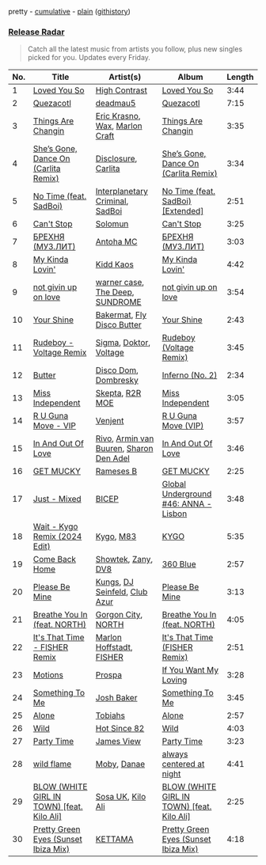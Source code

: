 pretty - [cumulative](/playlists/cumulative/Release%20Radar.md) - [plain](/playlists/plain/37i9dQZEVXbsudmxBFKW7G) ([githistory](https://github.githistory.xyz/vitokorn/spotify-playlist-archive/blob/master/playlists/plain/37i9dQZEVXbsudmxBFKW7G))
### [Release Radar](https://open.spotify.com/playlist/37i9dQZEVXbsudmxBFKW7G)

> Catch all the latest music from artists you follow, plus new singles picked for you. Updates every Friday.

| No. | Title | Artist(s) | Album | Length |
|---|---|---|---|---|
| 1 | [Loved You So](https://open.spotify.com/track/0eAikblA7zLjI1ygfuQI1b) | [High Contrast](https://open.spotify.com/artist/0bxHci3JIhhKA53n8rH3tT) | [Loved You So](https://open.spotify.com/album/2aDkvALnwjfvjjfzRiiiXx) | 3:44 |
| 2 | [Quezacotl](https://open.spotify.com/track/24jPquymYcAxmOUXwjJwLk) | [deadmau5](https://open.spotify.com/artist/2CIMQHirSU0MQqyYHq0eOx) | [Quezacotl](https://open.spotify.com/album/1wU8NaPgbgLvsK8tUA2t2z) | 7:15 |
| 3 | [Things Are Changin](https://open.spotify.com/track/7atMMTyNZsumXblV1TIUd6) | [Eric Krasno](https://open.spotify.com/artist/6tQIsqw6DrDfdoPwOrOD6k), [Wax](https://open.spotify.com/artist/36kzCQhGfJzrLuZzrHweNV), [Marlon Craft](https://open.spotify.com/artist/7MigDh04CCntQbsBvugEmb) | [Things Are Changin](https://open.spotify.com/album/4DAFQZ5QRQsSrLCBfqHwMp) | 3:35 |
| 4 | [She’s Gone, Dance On (Carlita Remix)](https://open.spotify.com/track/5GFXl6uAUANwLkTeZmyr2R) | [Disclosure](https://open.spotify.com/artist/6nS5roXSAGhTGr34W6n7Et), [Carlita](https://open.spotify.com/artist/1GVbOnrND8b3eh2JZ4opw8) | [She’s Gone, Dance On (Carlita Remix)](https://open.spotify.com/album/3SrOkzgu1SmZ8CiChMbKSt) | 3:34 |
| 5 | [No Time (feat. SadBoi)](https://open.spotify.com/track/6CFtKlUG02HhCEySHm2yuj) | [Interplanetary Criminal](https://open.spotify.com/artist/6uJ51uV5rYzu1MJkC4CceI), [SadBoi](https://open.spotify.com/artist/7kpAW7boBJFRFCMydZpjUd) | [No Time (feat. SadBoi) [Extended]](https://open.spotify.com/album/7ikMBbBakjjHKp3ETNd64E) | 2:51 |
| 6 | [Can't Stop](https://open.spotify.com/track/4FiWiUjymGN98T4K4uinNR) | [Solomun](https://open.spotify.com/artist/5wJK4kQAkVGjqM9x46KQOC) | [Can't Stop](https://open.spotify.com/album/6e1hzT51EcgH0jiz40KE7u) | 3:25 |
| 7 | [БРЕХНЯ (МУЗ.ЛИТ)](https://open.spotify.com/track/7rxyUPAM6ICg1FPDIJrnUn) | [Antoha MC](https://open.spotify.com/artist/6OqmKFaRcw0f23m5PQ9CrL) | [БРЕХНЯ (МУЗ.ЛИТ)](https://open.spotify.com/album/3ywBUYs9efKsZVpBVRXNiz) | 3:03 |
| 8 | [My Kinda Lovin'](https://open.spotify.com/track/6g5I7SltNM8emequhGF5VM) | [Kidd Kaos](https://open.spotify.com/artist/0pKdprPUTREUcXU5aU5Wnj) | [My Kinda Lovin'](https://open.spotify.com/album/02FnvppAmsqNmo127pJn4h) | 4:42 |
| 9 | [not givin up on love](https://open.spotify.com/track/1lyTccAApsKxAIXIvs8j0R) | [warner case](https://open.spotify.com/artist/106OuakzOxxbXTuigEEf01), [The Deep](https://open.spotify.com/artist/0hYtrPQ05Qu1N5r0QcpoDp), [SUNDROME](https://open.spotify.com/artist/58LZzidRTK7yRFgxr7J3MP) | [not givin up on love](https://open.spotify.com/album/7ejHr5olbURJYlxnbbd3AH) | 3:54 |
| 10 | [Your Shine](https://open.spotify.com/track/5O16SnZui65Ivhj7MWDHRv) | [Bakermat](https://open.spotify.com/artist/3MyFDtqB80WZvbtCZRsekM), [Fly Disco Butter](https://open.spotify.com/artist/1CYDSa8NN8XE6UwbYo65Xm) | [Your Shine](https://open.spotify.com/album/5mFTcBEtz15sD6W48EajgH) | 2:43 |
| 11 | [Rudeboy - Voltage Remix](https://open.spotify.com/track/0hhqo5caufRD8VWDLAe6IL) | [Sigma](https://open.spotify.com/artist/01pKrlgPJhm5dB4lneYAqS), [Doktor](https://open.spotify.com/artist/6OS7x0sKybp7kxcND4v2OL), [Voltage](https://open.spotify.com/artist/5Pexua3J92rqhQvEqTcRKP) | [Rudeboy (Voltage Remix)](https://open.spotify.com/album/3KUzF4LAOSFz5Qc1Kqtd1s) | 3:45 |
| 12 | [Butter](https://open.spotify.com/track/3B7hSnr8orVp9tMF5Nt8we) | [Disco Dom](https://open.spotify.com/artist/3q8DkzC4UfA5lKG1YG4004), [Dombresky](https://open.spotify.com/artist/2GVtgxcx7jg5xVCZsIHSGN) | [Inferno (No. 2)](https://open.spotify.com/album/2rY5Z3ismUfHQqxZhZRPFN) | 2:34 |
| 13 | [Miss Independent](https://open.spotify.com/track/3cJYabIZeTxKGoqJcGrfZz) | [Skepta](https://open.spotify.com/artist/2p1fiYHYiXz9qi0JJyxBzN), [R2R MOE](https://open.spotify.com/artist/6wNPY2m52IiyyVZXR339D9) | [Miss Independent](https://open.spotify.com/album/0nqnSOBfk40E7PKulHrK8Z) | 3:05 |
| 14 | [R U Guna Move - VIP](https://open.spotify.com/track/5no0OthLKsSyHwlsO8spgv) | [Venjent](https://open.spotify.com/artist/7xu08SujAqLp7BGinS96vd) | [R U Guna Move (VIP)](https://open.spotify.com/album/24qE3WGPY42AoQ0NeHzN0t) | 3:57 |
| 15 | [In And Out Of Love](https://open.spotify.com/track/3HSTHEc0CwHGa8FQ6w9uPx) | [Rivo](https://open.spotify.com/artist/2NrprO4CludRmaWtpqud10), [Armin van Buuren](https://open.spotify.com/artist/0SfsnGyD8FpIN4U4WCkBZ5), [Sharon Den Adel](https://open.spotify.com/artist/2GST08xzn3dJilysjDhSmi) | [In And Out Of Love](https://open.spotify.com/album/0x5g8TOE5RqbSYEHE04xbo) | 3:46 |
| 16 | [GET MUCKY](https://open.spotify.com/track/1r9fNFOCr8eW7JHIJKoqsh) | [Rameses B](https://open.spotify.com/artist/06EfEcjc0vdvI6VNL0soIO) | [GET MUCKY](https://open.spotify.com/album/6aR6aiYCoorj34c9sr6P76) | 2:25 |
| 17 | [Just - Mixed](https://open.spotify.com/track/57CnPJ6fGF5LYPOCTMtVzq) | [BICEP](https://open.spotify.com/artist/73A3bLnfnz5BoQjb4gNCga) | [Global Underground #46: ANNA - Lisbon](https://open.spotify.com/album/3yLFAvONNAOKGodAW4QOOl) | 3:48 |
| 18 | [Wait - Kygo Remix (2024 Edit)](https://open.spotify.com/track/1mshGixz5e5ZXIUmeaDnWd) | [Kygo](https://open.spotify.com/artist/23fqKkggKUBHNkbKtXEls4), [M83](https://open.spotify.com/artist/63MQldklfxkjYDoUE4Tppz) | [KYGO](https://open.spotify.com/album/5BrjR0P59l9SsbODztqs3q) | 5:35 |
| 19 | [Come Back Home](https://open.spotify.com/track/0B2ZbGyryoEAmSmRbHndPp) | [Showtek](https://open.spotify.com/artist/3gk0OYeLFWYupGFRHqLSR7), [Zany](https://open.spotify.com/artist/5lHeHJPYUJdDBXIApseBwO), [DV8](https://open.spotify.com/artist/3C2rdG9aJ0CBfFSKmdzcTf) | [360 Blue](https://open.spotify.com/album/2IUxfPuDJcugI2bwbt6fLv) | 2:57 |
| 20 | [Please Be Mine](https://open.spotify.com/track/6S5dsmCHrJccV7gK5frnxy) | [Kungs](https://open.spotify.com/artist/7keGfmQR4X5w0two1xKZ7d), [DJ Seinfeld](https://open.spotify.com/artist/37YzpfBeFju8QRZ3g0Ha1Q), [Club Azur](https://open.spotify.com/artist/7HjhcFRLzzNysy05pyufdh) | [Please Be Mine](https://open.spotify.com/album/3wA7Go5n1saPzSPAzHN4B8) | 3:13 |
| 21 | [Breathe You In (feat. NORTH)](https://open.spotify.com/track/2lvhedsuMeJOHvbY9zKJrh) | [Gorgon City](https://open.spotify.com/artist/4VNQWV2y1E97Eqo2D5UTjx), [NORTH](https://open.spotify.com/artist/5VgqZF1Hh98txNLr04HUVc) | [Breathe You In (feat. NORTH)](https://open.spotify.com/album/31dM03FKgA4HluFTPiN2r5) | 4:05 |
| 22 | [It's That Time - FISHER Remix](https://open.spotify.com/track/3GiORO0zRwRT3g9CCklzkQ) | [Marlon Hoffstadt](https://open.spotify.com/artist/0HHa7ZJZxUQlg5l2mB0N0f), [FISHER](https://open.spotify.com/artist/1VJ0briNOlXRtJUAzoUJdt) | [It's That Time (FISHER Remix)](https://open.spotify.com/album/2so0gk9JxwVcQaCUIOxRh2) | 2:51 |
| 23 | [Motions](https://open.spotify.com/track/17uHvLtwD5GefKQECNBUv8) | [Prospa](https://open.spotify.com/artist/6HabM2PUM519iIxervGWSb) | [If You Want My Loving](https://open.spotify.com/album/7DF7P83D9H9q6e6LXLr5JH) | 3:28 |
| 24 | [Something To Me](https://open.spotify.com/track/2oCShkda3AnUzwPzZPvQyf) | [Josh Baker](https://open.spotify.com/artist/4zf8Awb8y1X9qwL4oiVRd6) | [Something To Me](https://open.spotify.com/album/6kbGkFNoQrF3EWaQxky9sO) | 3:45 |
| 25 | [Alone](https://open.spotify.com/track/47JnKvBQFj4kFNs3sancVJ) | [Tobiahs](https://open.spotify.com/artist/4eHzBO6qaL2wt35kENSbTs) | [Alone](https://open.spotify.com/album/2TpmFkzdJfVPkNzSsCnQMh) | 2:57 |
| 26 | [Wild](https://open.spotify.com/track/37NIItfko0d1jimEw6xecN) | [Hot Since 82](https://open.spotify.com/artist/1tRBmMtER4fGrzrt8O9VpS) | [Wild](https://open.spotify.com/album/7v17GszRHzvgZkn0T4jU1B) | 4:03 |
| 27 | [Party Time](https://open.spotify.com/track/0YsqM8QeilX8nxC2uUhsK4) | [James View](https://open.spotify.com/artist/07CtYKvP7pqKd2aIBqhgpr) | [Party Time](https://open.spotify.com/album/46ATcqjybqaFdoSzihPf0o) | 3:23 |
| 28 | [wild flame](https://open.spotify.com/track/0i97yhJvObuzDzAGQtvNsZ) | [Moby](https://open.spotify.com/artist/3OsRAKCvk37zwYcnzRf5XF), [Danae](https://open.spotify.com/artist/4XGbImQ57lk6FWLIWYpOWM) | [always centered at night](https://open.spotify.com/album/6Q9F246p5fOQzz8tts4ylS) | 4:41 |
| 29 | [BLOW (WHITE GIRL IN TOWN) [feat. Kilo Ali]](https://open.spotify.com/track/52r4FYDc8x1DlWt6x2vuiT) | [Sosa UK](https://open.spotify.com/artist/3JlN0MeWVJq0vjvsvWCRZ5), [Kilo Ali](https://open.spotify.com/artist/6qbmEw8JjPrPV4HknWp0O1) | [BLOW (WHITE GIRL IN TOWN) [feat. Kilo Ali]](https://open.spotify.com/album/3XqYLQXudPtDBs73gZYLQG) | 2:25 |
| 30 | [Pretty Green Eyes (Sunset Ibiza Mix)](https://open.spotify.com/track/6iGMRy5RDMiAdTpuMB5gAm) | [KETTAMA](https://open.spotify.com/artist/3an9rnsXKPCAMlZgH4A0n4) | [Pretty Green Eyes (Sunset Ibiza Mix)](https://open.spotify.com/album/5jAnfBukpgxAPJPtrAgLgN) | 4:18 |